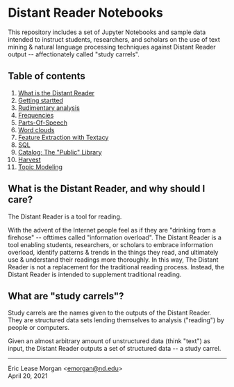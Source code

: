 

Distant Reader Notebooks
========================

This repository includes a set of Jupyter Notebooks and sample data intended to instruct students, researchers, and scholars on the use of text mining & natural language processing techniques against Distant Reader output -- affectionately called "study carrels".

Table of contents
-----------------

   1.  [What is the Distant Reader](./README.md)
   2.  [Getting startted](./02-getting-started.ipynb)
   3.  [Rudimentary analysis](./02-rudimentary.ipynb)
   4.  [Frequencies](./03-frequencies.ipynb)
   5.  [Parts-Of-Speech](./04-parts-of-speech.ipynb)
   6.  [Word clouds](./05-word-clouds.ipynb)
   7.  [Feature Extraction with Textacy](./06-feature-extraction-with-textacy.ipynb)
   8.  [SQL](./07-sql.ipynb)
   9.  [Catalog; The "Public" Library](./08-catalog.ipynb)
   10. [Harvest](./09-harvest.ipynb)
   11. [Topic Modeling](./10-modeling.ipynb)


What is the Distant Reader, and why should I care?
--------------------------------------------------

The Distant Reader is a tool for reading.

With the advent of the Internet people feel as if they are "drinking from a firehose" -- ofttimes called "information overload". The Distant Reader is a tool enabling students, researchers, or scholars to embrace information overload, identify patterns & trends in the things they read, and ultimately use & understand their readings more thoroughly. In this way, The Distant Reader is not a replacement for the traditional reading process. Instead, the Distant Reader is intended to supplement traditional reading.


What are "study carrels"?
-------------------------

Study carrels are the names given to the outputs of the Distant Reader. They are structured data sets lending themselves to analysis ("reading") by people or computers. 

Given an almost arbitrary amount of unstructured data (think "text") as input, the Distant Reader outputs a set of structured data -- a study carrel. 


--- 
Eric Lease Morgan &lt;<a href="mailto:emorgan@nd.edu">emorgan@nd.edu</a>&gt;  
April 20, 2021

